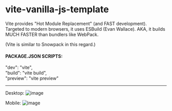 # vite-vanilla-js-template

Vite provides "Hot Module Replacement" (and FAST development).
Targeted to modern browsers, it uses ESBuild (Evan Wallace).  AKA, it builds MUCH FASTER than bundlers like WebPack.

(Vite is similar to Snowpack in this regard.)


#### PACKAGE.JSON SCRIPTS:
  "dev": "vite",<br>
  "build": "vite build",<br>
  "preview": "vite preview"<br>

---

Desktop:
![image](https://user-images.githubusercontent.com/188032/147888145-c5b60581-814e-4e0b-b4e9-6eb86f45b6e7.png)


Mobile:
![image](https://user-images.githubusercontent.com/188032/147888180-e9c966ea-5cd8-472c-adbf-b4437df4534d.png)

